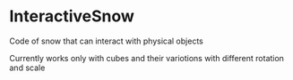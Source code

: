 # InteractiveSnow
Code of snow that can interact with physical objects

Currently works only with cubes and their variotions with different rotation and scale
